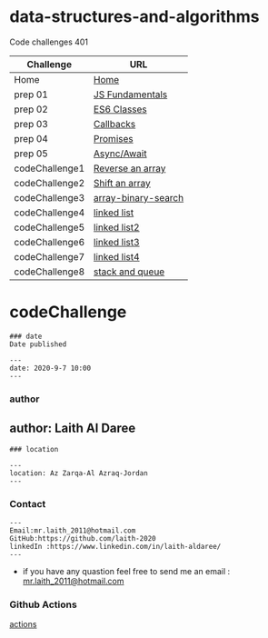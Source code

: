
# data-structures-and-algorithms

Code challenges 401


**Challenge**     | **URL**
------------ | -------------
Home         | [Home](https://github.com/laith-401-advanced-javascript/data-structures-and-algorithms)
 prep 01     | [JS Fundamentals](https://github.com/laith-2020/data-structures-and-algorithms)
 prep 02     | [ES6 Classes](https://repl.it/repls/DefinitiveKookyNumericalanalysis#vehicles-with-classes.js)
 prep 03             | [Callbacks](https://repl.it/repls/UnsightlyHuskyMatrix#index.js)
 prep 04             | [Promises](https://repl.it/repls/DelightfulOutlyingPrinters#index.js)
 prep 05            | [Async/Await](https://repl.it/repls/RecklessOverdueOutcome#index.js)
 codeChallenge1    | [Reverse an array](https://github.com/laith-401-advanced-javascript/data-structures-and-algorithms/pull/1)
 codeChallenge2    | [Shift an array](https://github.com/laith-401-advanced-javascript/data-structures-and-algorithms/pull/2)
 codeChallenge3    | [array-binary-search](https://github.com/laith-401-advanced-javascript/data-structures-and-algorithms/pull/3)
  codeChallenge4    | [linked list](https://github.com/laith-401-advanced-javascript/data-structures-and-algorithms/pull/4)
  codeChallenge5    | [linked list2](https://github.com/laith-401-advanced-javascript/data-structures-and-algorithms/pull/5)
  codeChallenge6    | [linked list3](https://github.com/laith-401-advanced-javascript/data-structures-and-algorithms/pull/6)
  codeChallenge7    | [linked list4](https://github.com/laith-401-advanced-javascript/data-structures-and-algorithms/pull/7)
  codeChallenge8    | [stack and queue](https://github.com/laith-401-advanced-javascript/data-structures-and-algorithms/pull/8)


# codeChallenge


```
### date
Date published

---
date: 2020-9-7 10:00
---
```
### author

author: Laith Al Daree
---
```
### location

---
location: Az Zarqa-Al Azraq-Jordan
---
```

### Contact 
```
---
Email:mr.laith_2011@hotmail.com
GitHub:https://github.com/laith-2020
linkedIn :https://www.linkedin.com/in/laith-aldaree/
---
```


* if you have any quastion feel free to send me an 
  email : mr.laith_2011@hotmail.com



### Github Actions
[actions](https://github.com/laith-401-advanced-javascript/data-structures-and-algorithms/actions)

